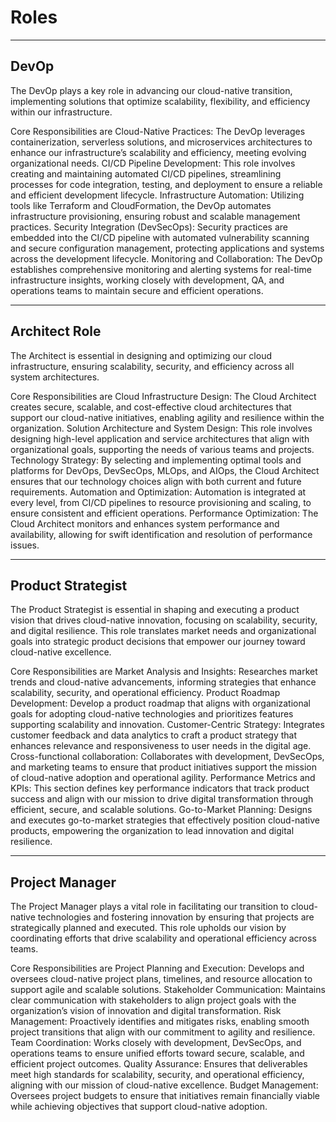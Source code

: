 # Roles
---
## DevOp ##

The DevOp plays a key role in advancing our cloud-native transition, implementing solutions that optimize scalability, flexibility, and efficiency within our infrastructure.

Core Responsibilities are
Cloud-Native Practices: The DevOp leverages containerization, serverless solutions, and microservices architectures to enhance our infrastructure’s scalability and efficiency, meeting evolving organizational needs.
  CI/CD Pipeline Development: This role involves creating and maintaining automated CI/CD pipelines, streamlining processes for code integration, testing, and deployment to ensure a reliable and efficient development lifecycle.
Infrastructure Automation: Utilizing tools like Terraform and CloudFormation, the DevOp automates infrastructure provisioning, ensuring robust and scalable management practices.
Security Integration (DevSecOps): Security practices are embedded into the CI/CD pipeline with automated vulnerability scanning and secure configuration management, protecting applications and systems across the development lifecycle.
Monitoring and Collaboration: The DevOp establishes comprehensive monitoring and alerting systems for real-time infrastructure insights, working closely with development, QA, and operations teams to maintain secure and efficient operations.


---
## Architect Role ##

The  Architect is essential in designing and optimizing our cloud infrastructure, ensuring scalability, security, and efficiency across all system architectures.

Core Responsibilities are
Cloud Infrastructure Design: The Cloud Architect creates secure, scalable, and cost-effective cloud architectures that support our cloud-native initiatives, enabling agility and resilience within the organization.
Solution Architecture and System Design: This role involves designing high-level application and service architectures that align with organizational goals, supporting the needs of various teams and projects.
Technology Strategy: By selecting and implementing optimal tools and platforms for DevOps, DevSecOps, MLOps, and AIOps, the Cloud Architect ensures that our technology choices align with both current and future requirements.
Automation and Optimization: Automation is integrated at every level, from CI/CD pipelines to resource provisioning and scaling, to ensure consistent and efficient operations.
Performance Optimization: The Cloud Architect monitors and enhances system performance and availability, allowing for swift identification and resolution of performance issues.

---
## Product Strategist ##

The Product Strategist is essential in shaping and executing a product vision that drives cloud-native innovation, focusing on scalability, security, and digital resilience. This role translates market needs and organizational goals into strategic product decisions that empower our journey toward cloud-native excellence.

Core Responsibilities are
Market Analysis and Insights: Researches market trends and cloud-native advancements, informing strategies that enhance scalability, security, and operational efficiency.
Product Roadmap Development: Develop a product roadmap that aligns with organizational goals for adopting cloud-native technologies and prioritizes features supporting scalability and innovation.
Customer-Centric Strategy: Integrates customer feedback and data analytics to craft a product strategy that enhances relevance and responsiveness to user needs in the digital age.
Cross-functional collaboration: Collaborates with development, DevSecOps, and marketing teams to ensure that product initiatives support the mission of cloud-native adoption and operational agility.
Performance Metrics and KPIs: This section defines key performance indicators that track product success and align with our mission to drive digital transformation through efficient, secure, and scalable solutions.
Go-to-Market Planning: Designs and executes go-to-market strategies that effectively position cloud-native products, empowering the organization to lead innovation and digital resilience.

---
## Project Manager ##

The Project Manager plays a vital role in facilitating our transition to cloud-native technologies and fostering innovation by ensuring that projects are strategically planned and executed. This role upholds our vision by coordinating efforts that drive scalability and operational efficiency across teams.

Core Responsibilities are
Project Planning and Execution: Develops and oversees cloud-native project plans, timelines, and resource allocation to support agile and scalable solutions.
Stakeholder Communication: Maintains clear communication with stakeholders to align project goals with the organization’s vision of innovation and digital transformation.
Risk Management: Proactively identifies and mitigates risks, enabling smooth project transitions that align with our commitment to agility and resilience.
Team Coordination: Works closely with development, DevSecOps, and operations teams to ensure unified efforts toward secure, scalable, and efficient project outcomes.
Quality Assurance: Ensures that deliverables meet high standards for scalability, security, and operational efficiency, aligning with our mission of cloud-native excellence.
Budget Management: Oversees project budgets to ensure that initiatives remain financially viable while achieving objectives that support cloud-native adoption.

